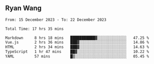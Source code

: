 ## Ryan Wang

<!--START_SECTION:waka-->

```txt
From: 15 December 2023 - To: 22 December 2023

Total Time: 17 hrs 35 mins

Markdown     8 hrs 18 mins   ███████████▓░░░░░░░░░░░░░   47.25 %
Vue.js       2 hrs 36 mins   ███▓░░░░░░░░░░░░░░░░░░░░░   14.86 %
HTML         2 hrs 34 mins   ███▓░░░░░░░░░░░░░░░░░░░░░   14.63 %
TypeScript   1 hr 47 mins    ██▓░░░░░░░░░░░░░░░░░░░░░░   10.22 %
YAML         57 mins         █▒░░░░░░░░░░░░░░░░░░░░░░░   05.45 %
```

<!--END_SECTION:waka-->

